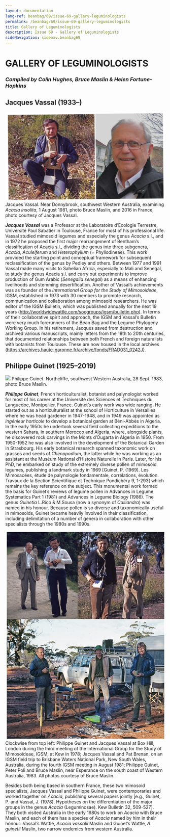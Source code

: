 ```yaml
---
layout: documentation
lang-ref: beanbag/69/issue-69-gallery-leguminologists
permalink: /beanbag/69/issue-69-gallery-leguminologists
title: Gallery of Leguminologists
description: Issue 69 - Gallery of Leguminologists
sideNavigation: sidenav.beanbag69
---
```


# GALLERY OF LEGUMINOLOGISTS

### *Compiled by Colin Hughes, Bruce Maslin & Helen Fortune-Hopkins*

## Jacques Vassal (1933–)

![](/assets/images/69/vassal-1.png)
Jacques Vassal. Near Donnybrook, southwest Western Australia, examining *Acacia insolita*, 1 August 1981, photo Bruce Maslin, and 2016 in France, photo courtesy of Jacques Vassal.


***Jacques Vassal*** was a Professor at the Laboratoire d’Ecologie Terrestre, Université Paul Sabatier in Toulouse, France for most of his professional life. Vassal studied mimosoid legumes and especially the genus *Acacia* s.l., and in 1972 he proposed the first major rearrangement of Bentham’s classification of Acacia s.l., dividing the genus into three subgenera, *Acacia*, *Aculeiferum* and *Heterophyllum* (= Phyllodineae). This work provided the starting point and conceptual framework for subsequent reclassification of the genus by Pedley and others. Between 1977 and 1991 Vassal made many visits to Sahelian Africa, especially to Mali and Senegal, to study the genus Acacia s.l. and carry out experiments to improve production of Gum Arabic (*Senegalia senegal*) as a means of enhancing livelihoods and stemming desertification. Another of Vassal’s achievements was as founder of the *International Group for the Study of Mimosoideae*, IGSM, established in 1973 with 30 members to promote research, communication and collaboration among mimosoid researchers. He was editor of the IGSM Bulletin, which was published annually for the next 19 years (<http://worldwidewattle.com/socgroups/igsm/bulletin.php>). In terms of their collaborative spirit and approach, the IGSM and Vassal’s Bulletin were very much forerunners of the Bean Bag and the Legume Phylogeny Working Group. In his retirement, Jacques saved from destruction and archived various manuscripts, mainly letters from the 18th to 20th centuries, that documented relationships between both French and foreign naturalists with botanists from Toulouse. These are now housed in the local archives (<https://archives.haute-garonne.fr/archive/fonds/FRAD031_0242J>).

## Philippe Guinet (1925–2019)

![](/assets/images/69/guinet-1.png)
Philippe Guinet. Northcliffe, southwest Western Australia, 28 Sept. 1983, photo Bruce Maslin.


***Philippe Guinet***, French horticulturalist, botanist and palynologist worked for most of his career at the Université des Sciences et Techniques du Languedoc, Montpellier, France. Guinet’s early work was wide ranging. He started out as a horticulturalist at the school of Horticulture in Versailles where he was head gardener in 1947-1948, and in 1949 was appointed as *ingénieur horticole* to develop a botanical garden at Béni-Abbès in Algeria. In the early 1950s he undertook several field collecting expeditions to the western Sahara, in southern Morocco and Algeria, where, alongside plants, he discovered rock carvings in the Monts d’Ougarta in Algeria in 1950. From 1950-1952 he was also involved in the development of the Botanical Garden in Strasbourg. His early botanical research spanned taxonomic work on grasses and seeds of *Chenopodium*, the latter while he was working as an assistant at the Muséum National d’Histoire Naturelle in Paris. Later, for his PhD, he embarked on study of the extremely diverse pollen of mimosoid legumes, publishing a landmark study in 1969 [Guinet, P. (1969). Les Mimosacées, étude de palynologie fondamentale, corrélations, évolution. Travaux de la Section Scientifique et Technique Pondichéry 9, 1-293] which remains the key reference on the subject. This monumental work formed the basis for Guinet’s reviews of legume pollen in Advances in Legume Systematics Part 1 (1981) and Advances in Legume Biology (1986). The genus *Guinetia* L.Rico & M.Sousa (now a synonym of *Calliandra*) was named in his honour. Because pollen is so diverse and taxonomically useful in mimosoids, Guinet became heavily involved in their classification, including delimitation of a number of genera in collaboration with other specialists through the 1980s and 1990s.

![](/assets/images/69/vassal-guinet.png)
Clockwise from top left: Philippe Guinet and Jacques Vassal at Box Hill, London during the third meeting of the International Group for the Study of Mimosoideae, IGSM, at Kew in 1978; Jacques Vassal and Pat Brenan, on an IGSM field trip to Brisbane Waters National Park, New South Wales, Australia, during the fourth IGSM meeting in August 1981; Philippe Guinet, Peter Poli and Bruce Maslin, near Esperance on the south coast of Western Australia, 1983. All photos courtesy of Bruce Maslin.


Besides both being based in southern France, these two mimosoid specialists, Jacques Vassal and Philippe Guinet, were contemporaries and worked together on *Acacia*, publishing several papers jointly [e.g., Guinet, P. and Vassal, J. (1978). Hypotheses on the differentiation of the major groups in the genus *Acacia* (Leguminosae). Kew Bulletin 32, 509-527]. They both visited Australia in the early 1980s to work on *Acacia* with Bruce Maslin, and each of them has a species of *Acacia* named by him in their honour: Vassal’s Wattle, *Acacia vassalii* Maslin and Guinet’s Wattle, *A. guinetii* Maslin, two narrow endemics from western Australia.
